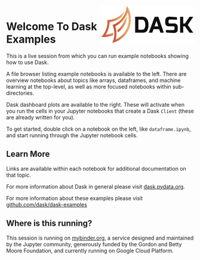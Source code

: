 
<img src="images/dask-horizontal.svg" width="50%" align="right">

Welcome To Dask Examples
========================

This is a live session from which you can run example notebooks showing how to use Dask.

A file browser listing example notebooks is available to the left.  There are overview notebooks about topics like arrays, dataframes, and machine learning at the top-level, as well as more focused notebooks within sub-directories.

Dask dashboard plots are available to the right.  These will activate when you
run the cells in your Jupyter notebooks that create a Dask `Client` (these are already written for you).

To get started, double click on a notebook on the left, like `dataframe.ipynb`, and start running through the Jupyter notebook cells.

Learn More
----------

Links are available within each notebook for additional documentation on that topic.

For more information about Dask in general please visit [dask.pydata.org](https://dask.pydata.org).

For more information about these examples please visit [github.com/dask/dask-examples](https://github.com/dask/dask-examples)


Where is this running?
----------------------

This session is running on [mybinder.org](https://mybinder.org), a service designed and maintained by the Jupyter community, generously funded by the Gordon and Betty Moore Foundation, and currently running on Google Cloud Platform.
